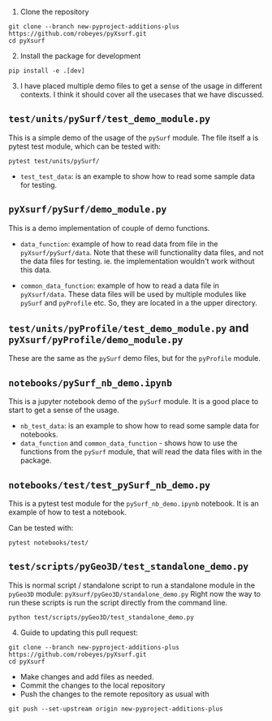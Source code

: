 1. Clone the repository

```
git clone --branch new-pyproject-additions-plus https://github.com/robeyes/pyXsurf.git
cd pyXsurf
```

2. Install the package for development

```
pip install -e .[dev]
```

3. I have placed multiple demo files to get a sense of the usage in different contexts.
I think it should cover all the usecases that we have discussed.

## `test/units/pySurf/test_demo_module.py`

This is a simple demo of the usage of the `pySurf` module.
The file itself a is pytest test module, which can be tested with:
```
pytest test/units/pySurf/
```

- `test_test_data`: is an example to show how to read some sample data for testing.

## `pyXsurf/pySurf/demo_module.py`

This is a demo implementation of couple of demo functions.

- `data_function`: example of how to read data from file in the `pyXsurf/pySurf/data`. Note that these will functionality data files, and not the data files for testing. ie. the implementation wouldn't work without this data.

- `common_data_function`: example of how to read a data file in `pyXsurf/data`. These data files will be used by multiple modules like `pySurf` and `pyProfile` etc. So, they are located in a the upper directory.

## `test/units/pyProfile/test_demo_module.py` and `pyXsurf/pyProfile/demo_module.py`

These are the same as the `pySurf` demo files, but for the `pyProfile` module.

## `notebooks/pySurf_nb_demo.ipynb`

This is a jupyter notebook demo of the `pySurf` module. It is a good place to start to get a sense of the usage.

- `nb_test_data`: is an example to show how to read some sample data for notebooks.
- `data_function` and `common_data_function` - shows how to use the functions from the `pySurf` module, that will read the data files with in the package.

## `notebooks/test/test_pySurf_nb_demo.py`

This is a pytest test module for the `pySurf_nb_demo.ipynb` notebook. It is an example of how to test a notebook.

Can be tested with:
```
pytest notebooks/test/
```

## `test/scripts/pyGeo3D/test_standalone_demo.py`

This is normal script / standalone script to run a standalone module in the `pyGeo3D` module: `pyXsurf/pyGeo3D/standalone_demo.py`
Right now the way to run these scripts is run the script directly from the command line.

```
python test/scripts/pyGeo3D/test_standalone_demo.py
```

4. Guide to updating this pull request:

```
git clone --branch new-pyproject-additions-plus https://github.com/robeyes/pyXsurf.git
cd pyXsurf
```

- Make changes and add files as needed.
- Commit the changes to the local repository
- Push the changes to the remote repository as usual with

```
git push --set-upstream origin new-pyproject-additions-plus
```
